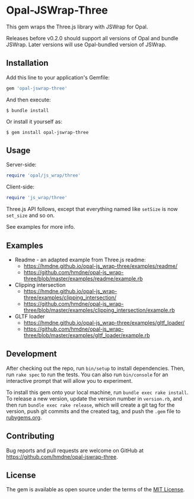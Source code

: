 # Opal-JSWrap-Three

This gem wraps the Three.js library with JSWrap for Opal.

Releases before v0.2.0 should support all versions of Opal and
bundle JSWrap. Later versions will use Opal-bundled version of
JSWrap.

## Installation

Add this line to your application's Gemfile:

```ruby
gem 'opal-jswrap-three'
```

And then execute:

    $ bundle install

Or install it yourself as:

    $ gem install opal-jswrap-three

## Usage

Server-side:

```ruby
require 'opal/js_wrap/three'
```

Client-side:

```ruby
require 'js_wrap/three'
```

Three.js API follows, except that everything named like `setSize`
is now `set_size` and so on.

See examples for more info.

## Examples

* Readme - an adapted example from Three.js readme:
  * https://hmdne.github.io/opal-js_wrap-three/examples/readme/
  * https://github.com/hmdne/opal-js_wrap-three/blob/master/examples/readme/example.rb
* Clipping intersection
  * https://hmdne.github.io/opal-js_wrap-three/examples/clipping_intersection/
  * https://github.com/hmdne/opal-js_wrap-three/blob/master/examples/clipping_intersection/example.rb
* GLTF loader
  * https://hmdne.github.io/opal-js_wrap-three/examples/gltf_loader/
  * https://github.com/hmdne/opal-js_wrap-three/blob/master/examples/gltf_loader/example.rb

## Development

After checking out the repo, run `bin/setup` to install dependencies. Then, run `rake spec` to run the tests. You can also run `bin/console` for an interactive prompt that will allow you to experiment.

To install this gem onto your local machine, run `bundle exec rake install`. To release a new version, update the version number in `version.rb`, and then run `bundle exec rake release`, which will create a git tag for the version, push git commits and the created tag, and push the `.gem` file to [rubygems.org](https://rubygems.org).

## Contributing

Bug reports and pull requests are welcome on GitHub at https://github.com/hmdne/opal-jswrap-three.

## License

The gem is available as open source under the terms of the [MIT License](https://opensource.org/licenses/MIT).

